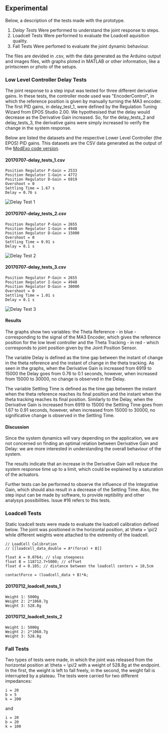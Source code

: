 ## Experimental
Below, a description of the tests made with the prototype. 

1. *Delay Tests* Were performed to understand the joint response to steps.
2. Loadcell Tests Were performed to evaluate the Loadcell aquisition quality.
3. Fall Tests Were perfomed to evaluate the joint dynamic behaviour.

The files are devided in .csv, with the data generated as the Arduino output and images files, with graphs ploted in MATLAB or other information, like a printscreen or photo of the setups.

### Low Level Controller Delay Tests
The joint response to a step input was tested for three different derivative gains. In these tests, the controller mode used was "EncoderControl", in which the reference position is given by manually turning the MA3 encoder. The first PID gains, in delay_test_1, were defined by the Regulation Tuning Wizard from EPOS Studio 2.00. We hypothesised that the delay would decrease as the Derivative Gain increased. So, for the delay_tests_2 and delay_tests_3, the derivative gains were simply increased to verify the change in the system response.

Below are listed the datasets and the respective Lower Level Controller (the EPOS) PID gains. This datasets are the CSV data generated as the output of the [ModExo code version](https://github.com/biopmr/ModExo/commit/fbe45a4ca06b29ec54b75cb432308c84095bc77f). 

#### 20170707-delay_tests_1.csv
	Position Regulator P-Gain = 2533
	Position Regulator I-Gain = 4772
	Position Regulator D-Gain = 6919
	Overshoot = 0
	Settling Time = 1.67 s
	Delay = 0.76 s

![Delay Test 1](https://biopmr.github.io/images/tests-delay_test_1-response.png)

#### 20170707-delay_tests_2.csv
	Position Regulator P-Gain = 2655
	Position Regulator I-Gain = 4948
	Position Regulator D-Gain = 15000
	Overshoot = 0
	Settling Time = 0.91 s
	Delay = 0.1 s

![Delay Test 2](https://biopmr.github.io/images/tests-delay_test_2-response.png)

#### 20170707-delay_tests_3.csv
	Position Regulator P-Gain = 2655
	Position Regulator I-Gain = 4948
	Position Regulator D-Gain = 30000
	Overshoot = 0
	Settling Time = 1.01 s
	Delay = 0.1 s

![Delay Test 3](https://biopmr.github.io/images/tests-delay_test_3-response.png)

#### Results
The graphs show two variables: the Theta Reference - in blue - corresponding to the signal of the MA3 Encoder, which gives the reference position for the low level controller and the Theta Tracking - in red - which corresponds to joint position given by the Joint Position Sensor.

The variable Delay is defined as the time gap between the instant of change in the theta reference and the instant of change in the theta tracking. As seen in the graphs, when the Derivative Gain is increased from 6919 to 15000 the Delay goes from 0.76 to 0.1 seconds, however, when increased from 15000 to 30000, no change is observed in the Delay.

The variable Settling Time is defined as the time gap between the instant when the theta reference reaches its final position and the instant when the theta tracking reaches its final position. Similarly to the Delay, when the Derivative Gain is increased from 6919 to 15000 the Settling Time goes from 1.67 to 0.91 seconds, however, when increased from 15000 to 30000, no significative change is observed in the Settling Time.

#### Discussion
Since the system dynamics will vary depending on the application, we are not concerned on finding an optimal relation between Derivative Gain and Delay: we are more interested in understanding the overall behaviour of the system.

The results indicate that an increase in the Derivative Gain will reduce the system response time up to a limit, which could be explained by a saturation of the actuators.

Further tests can be performed to observe the influence of the Integrative Gain, which should also result in a decrease of the Settling Time. Also, the step input can be made by software, to provide reptibility and other analysys possibilities. Issue #16 refers to this tests.

### Loadcell Tests
Static loadcell tests were made to evaluate the loadcell calibration defined below. The joint was positioned in the horizontal position, at \theta = \pi/2 while different weights were attached to the extremity of the loadcell. 

	// LoadCell Calibration 
	// [[loadcell_data_double = A*(force) + B]]

	float A = 0.0764; // slop steepness
	float B = 118712.7+5000; // offset
	float d = 0.105; // distance between the loadcell centers = 10,5cm  

	contactForce = (loadcell_data + B)*A;

#### 20170712_loadcell_tests_1
	Weight 1: 5000g
	Weight 2: 2*1068.7g
	Weight 3: 528.8g

#### 20170712_loadcell_tests_2
	Weight 1: 5000g
	Weight 2: 2*1068.7g
	Weight 3: 528.8g

### Fall Tests
Two types of tests were made, in which the joint was released from the horizontal position at \theta = \pi/2 with a weight of 528.8g at the endpoint. In the first, the weight is left to fall freely, in the second, the weight fall is interrupted by a plateau. The tests were carried for two different impedances:

	i = 20
	b = 5
	k = 200

and

	i = 20
	b = 20
	k = 100
